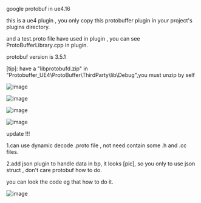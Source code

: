 google protobuf in ue4.16

this is a ue4 plugin , you only copy this protobuffer plugin in your project's plugins directory.

and a test.proto file have used in plugin , you can see ProtoBufferLibrary.cpp in plugin.

protobuf version is 3.5.1

[tip]: have a "libprotobufd.zip" in "Protobuffer_UE4\ProtoBuffer\ThirdParty\lib\Debug",you must unzip by self

![image](https://github.com/marshal-it/Protobuffer_UE4/blob/master/ProtoBuffer/Resources/1.png)

![image](https://github.com/marshal-it/Protobuffer_UE4/blob/master/ProtoBuffer/Resources/2.png)

![image](https://github.com/marshal-it/Protobuffer_UE4/blob/master/ProtoBuffer/Resources/3.png)

![image](https://github.com/marshal-it/Protobuffer_UE4/blob/master/ProtoBuffer/Resources/4.png)


update !!!

1.can use dynamic decode .proto file , not need contain some .h and .cc files.

2.add json plugin to handle data in bp, it looks  [pic], so you only to use json struct , don't care protobuf how 
to do.

you can look the code eg that how to do it.

![image](https://github.com/marshal-it/Protobuffer_UE4/blob/master/ProtoBuffer/Resources/10008.png)
